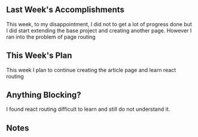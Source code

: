 ## Last Week's Accomplishments

This week, to my disappointment, I did not to get a lot of progress done but I did start extending the base project and creating another page. However I ran into the problem of page routing

## This Week's Plan

This week I plan to continue creating the article page and learn react routing

## Anything Blocking?


I found react routing difficult to learn and still do not understand it.


## Notes


